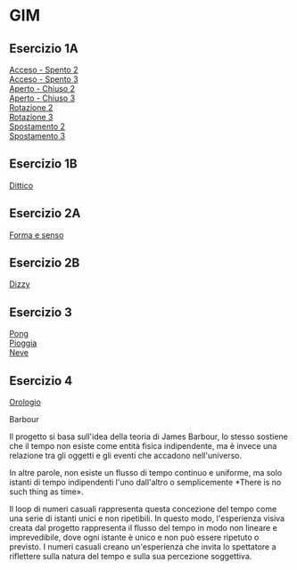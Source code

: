 # GIM

## Esercizio 1A  
[Acceso - Spento 2]()   
[Acceso - Spento 3]()  
[Aperto - Chiuso 2]()  
[Aperto - Chiuso 3]()  
[Rotazione 2]()  
[Rotazione 3]()  
[Spostamento 2]()  
[Spostamento 3]()  
## Esercizio 1B
[Dittico]()  
## Esercizio 2A
[Forma e senso](https://larobernasconi.github.io/GIM/Esercizio_2A)  
## Esercizio 2B
[Dizzy](https://larobernasconi.github.io/GIM/Esercizio_2B/2B)  
## Esercizio 3
[Pong]()    
[Pioggia](https://larobernasconi.github.io/GIM/Esercizio_3/Pioggia)    
[Neve](https://larobernasconi.github.io/GIM/Esercizio_3/Neve)     
## Esercizio 4
[Orologio](https://larobernasconi.github.io/GIM/Esercizio_4/Barbour)  

Barbour

Il progetto si basa sull'idea della teoria di James Barbour, lo stesso sostiene che il tempo non esiste come entità fisica indipendente, ma è invece una relazione tra gli oggetti e gli eventi che accadono nell'universo. 

In altre parole, non esiste un flusso di tempo continuo e uniforme, ma solo istanti di tempo indipendenti l'uno dall'altro o semplicemente *There is no such thing as time».

Il loop di numeri casuali rappresenta questa concezione del tempo come una serie di istanti unici e non ripetibili.  In questo modo, l'esperienza visiva creata dal progetto rappresenta il flusso del tempo in modo non lineare e imprevedibile, dove ogni istante è unico e non può essere ripetuto o previsto. I numeri casuali creano un'esperienza che invita lo spettatore a riflettere sulla natura del tempo e sulla sua percezione soggettiva.

